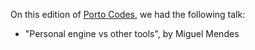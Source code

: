 On this edition of [Porto Codes](https://www.meetup.com/portocodes/events/224338469/), we had the following talk:

* "Personal engine vs other tools", by Miguel Mendes
